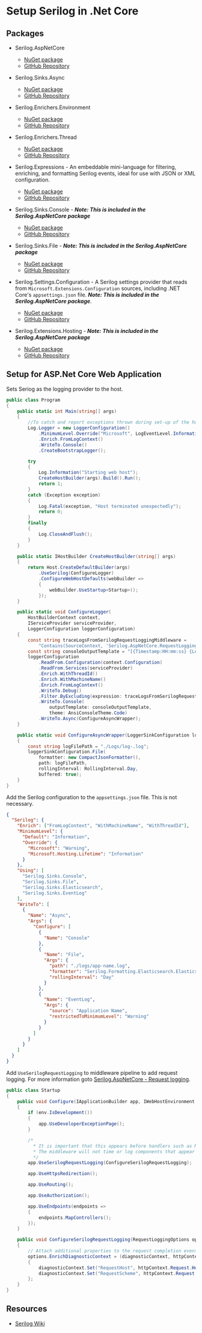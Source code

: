 # Setup Serilog in .Net Core

## Packages

- Serilog.AspNetCore
  - [NuGet package](https://www.nuget.org/packages/Serilog.AspNetCore)
  - [GitHub Repository](https://github.com/serilog/serilog-aspnetcore)

- Serilog.Sinks.Async
  - [NuGet package](https://www.nuget.org/packages/serilog.sinks.async)
  - [GitHub Repository](https://github.com/serilog/serilog-sinks-async)

- Serilog.Enrichers.Environment
  - [NuGet package](https://www.nuget.org/packages/Serilog.Enrichers.Environment)
  - [GitHub Repository](https://github.com/serilog/serilog-enrichers-environment)

- Serilog.Enrichers.Thread
  - [NuGet package](https://www.nuget.org/packages/Serilog.Enrichers.Thread)
  - [GitHub Repository](https://github.com/serilog/serilog-enrichers-thread)

- Serilog.Expressions - An embeddable mini-language for filtering, enriching, and formatting Serilog events, ideal for use with JSON or XML configuration.
  - [NuGet package](https://www.nuget.org/packages/Serilog.Expressions)
  - [GitHub Repository](https://github.com/serilog/serilog-expressions)

- Serilog.Sinks.Console - **_Note: This is included in the Serilog.AspNetCore package_**
  - [NuGet package](https://www.nuget.org/packages/serilog.sinks.console)
  - [GitHub Repository](https://github.com/serilog/serilog-sinks-console)

- Serilog.Sinks.File - **_Note: This is included in the Serilog.AspNetCore package_**
  - [NuGet package](https://www.nuget.org/packages/Serilog.Sinks.File)
  - [GitHub Repository](https://github.com/serilog/serilog-sinks-file)

- Serilog.Settings.Configuration - A Serilog settings provider that reads from `Microsoft.Extensions.Configuration` sources, including .NET Core's `appsettings.json` file. **_Note: This is included in the Serilog.AspNetCore package_**.
  - [NuGet package](https://www.nuget.org/packages/serilog.settings.configuration)
  - [GitHub Repository](https://github.com/serilog/serilog-settings-configuration)

- Serilog.Extensions.Hosting - **_Note: This is included in the Serilog.AspNetCore package_**
  - [NuGet package](https://www.nuget.org/packages/Serilog.Extensions.Hosting)
  - [GitHub Repository](https://github.com/serilog/serilog-extensions-hosting)

## Setup for ASP.Net Core Web Application

Sets Seriog as the logging provider to the host.

```csharp
public class Program
{
    public static int Main(string[] args)
    {
        //To catch and report exceptions thrown during set-up of the host
        Log.Logger = new LoggerConfiguration()
            .MinimumLevel.Override("Microsoft", LogEventLevel.Information)
            .Enrich.FromLogContext()
            .WriteTo.Console()
            .CreateBootstrapLogger();

        try
        {
            Log.Information("Starting web host");
            CreateHostBuilder(args).Build().Run();
            return 1;
        }
        catch (Exception exception)
        {
            Log.Fatal(exception, "Host terminated unexpectedly");
            return 0;
        }
        finally
        {
            Log.CloseAndFlush();
        }
    }

    public static IHostBuilder CreateHostBuilder(string[] args)
    {
        return Host.CreateDefaultBuilder(args)
            .UseSerilog(ConfigureLogger)
            .ConfigureWebHostDefaults(webBuilder =>
            {
                webBuilder.UseStartup<Startup>();
            });
    }

    public static void ConfigureLogger(
        HostBuilderContext context,
        IServiceProvider serviceProvider,
        LoggerConfiguration loggerConfiguration)
    {
        const string traceLogsFromSerilogRequestLoggingMiddleware =
            "Contains(SourceContext, 'Serilog.AspNetCore.RequestLoggingMiddleware') and (@l = 'Verbose')";
        const string consoleOutputTemplate = "[{Timestamp:HH:mm:ss} {Level:u3}] {Message:lj}{NewLine}{Exception}";
        loggerConfiguration
            .ReadFrom.Configuration(context.Configuration)
            .ReadFrom.Services(serviceProvider)
            .Enrich.WithThreadId()
            .Enrich.WithMachineName()
            .Enrich.FromLogContext()
            .WriteTo.Debug()
            .Filter.ByExcluding(expression: traceLogsFromSerilogRequestLoggingMiddleware)
            .WriteTo.Console(
                outputTemplate: consoleOutputTemplate,
                theme: AnsiConsoleTheme.Code)
            .WriteTo.Async(ConfigureAsyncWrapper);
    }

    public static void ConfigureAsyncWrapper(LoggerSinkConfiguration loggerSinkConfiguration)
    {
        const string logFilePath = "./Logs/log-.log";
        loggerSinkConfiguration.File(
            formatter: new CompactJsonFormatter(),
            path: logFilePath,
            rollingInterval: RollingInterval.Day,
            buffered: true);
    }
}
```

Add the Serilog configuration to the `appsettings.json` file. This is not necessary.

```json
{
  "Serilog": {
    "Enrich": ["FromLogContext", "WithMachineName", "WithThreadId"],
    "MinimumLevel": {
      "Default": "Information",
      "Override": {
        "Microsoft": "Warning",
        "Microsoft.Hosting.Lifetime": "Information"
      }
    },
    "Using": [
      "Serilog.Sinks.Console",
      "Serilog.Sinks.File",
      "Serilog.Sinks.Elasticsearch",
      "Serilog.Sinks.EventLog"
    ],
    "WriteTo": [
      {
        "Name": "Async",
        "Args": {
          "Configure": [
            {
              "Name": "Console"
            },
            {
              "Name": "File",
              "Args": {
                "path": "./logs/app-name.log",
                "formatter": "Serilog.Formatting.Elasticsearch.ElasticsearchJsonFormatter,Serilog.Formatting.Elasticsearch",
                "rollingInterval": "Day"
              }
            },
            {
              "Name": "EventLog",
              "Args": {
                "source": "Application Name",
                "restrictedToMinimumLevel": "Warning"
              }
            }
          ]
        }
      }
    ]
  }
}
```

Add `UseSerilogRequestLogging` to middleware pipeline to add request logging. For more information goto [Serilog.AspNetCore - Request logging](https://github.com/serilog/serilog-aspnetcore#request-logging).

```csharp
public class Startup
{
    public void Configure(IApplicationBuilder app, IWebHostEnvironment env)
    {
        if (env.IsDevelopment())
        {
            app.UseDeveloperExceptionPage();
        }

        /*
          * It is important that this appears before handlers such as MVC.
          * The middleware will not time or log components that appear before it in the pipeline
          */
        app.UseSerilogRequestLogging(ConfigureSerilogRequestLogging);

        app.UseHttpsRedirection();

        app.UseRouting();

        app.UseAuthorization();

        app.UseEndpoints(endpoints =>
        {
            endpoints.MapControllers();
        });
    }

    public void ConfigureSerilogRequestLogging(RequestLoggingOptions options)
    {
        // Attach additional properties to the request completion event
        options.EnrichDiagnosticContext = (diagnosticContext, httpContext) =>
        {
            diagnosticContext.Set("RequestHost", httpContext.Request.Host.Value);
            diagnosticContext.Set("RequestScheme", httpContext.Request.Scheme);
        };
    }
}
```

## Resources

- [Serilog Wiki](https://github.com/serilog/serilog/wiki)
